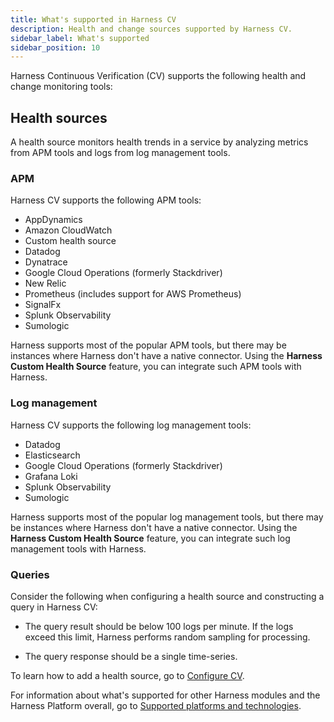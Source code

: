 ```yaml
---
title: What's supported in Harness CV
description: Health and change sources supported by Harness CV.
sidebar_label: What's supported
sidebar_position: 10
---
```


Harness Continuous Verification (CV) supports the following health and change monitoring tools:


## Health sources

A health source monitors health trends in a service by analyzing metrics from APM tools and logs from log management tools.

### APM

Harness CV supports the following APM tools:

- AppDynamics
- Amazon CloudWatch
- Custom health source
- Datadog
- Dynatrace
- Google Cloud Operations (formerly Stackdriver)
- New Relic
- Prometheus (includes support for AWS Prometheus)
- SignalFx
- Splunk Observability
- Sumologic

Harness supports most of the popular APM tools, but there may be instances where Harness don't have a native connector. Using the **Harness Custom Health Source** feature, you can integrate such APM tools with Harness.


### Log management

Harness CV supports the following log management tools:

- Datadog
- Elasticsearch
- Google Cloud Operations (formerly Stackdriver)
- Grafana Loki
- Splunk Observability
- Sumologic

Harness supports most of the popular log management tools, but there may be instances where Harness don't have a native connector. Using the **Harness Custom Health Source** feature, you can integrate such log management tools with Harness.


### Queries

Consider the following when configuring a health source and constructing a query in Harness CV:

- The query result should be below 100 logs per minute. If the logs exceed this limit, Harness performs random sampling for processing.

- The query response should be a single time-series.


To learn how to add a health source, go to [Configure CV](/docs/category/configure-cv).

For information about what's supported for other Harness modules and the Harness Platform overall, go to [Supported platforms and technologies](/docs/getting-started/supported-platforms-and-technologies.md).



